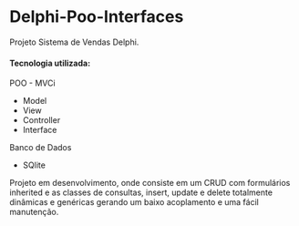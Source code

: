 # Delphi-Poo-Interfaces
Projeto Sistema de Vendas Delphi.

#### Tecnologia utilizada:
POO - MVCi
* Model
* View
* Controller
* Interface

Banco de Dados
* SQlite

Projeto em desenvolvimento, onde consiste em um CRUD com formulários inherited e as classes de consultas, insert, update e delete totalmente dinâmicas e genéricas gerando um baixo acoplamento e uma fácil manutenção.
